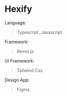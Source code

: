 # Hexify

Language:
> Typescript, Javascript

Framework:
> Remix.js

UI Framework:
> Tailwind Css

Design App:
> Figma


